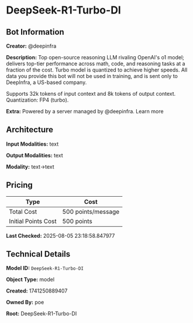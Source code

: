 # DeepSeek-R1-Turbo-DI

## Bot Information

**Creator:** @deepinfra

**Description:** Top open-source reasoning LLM rivaling OpenAI's o1 model; delivers top-tier performance across math, code, and reasoning tasks at a fraction of the cost. Turbo model is quantized to achieve higher speeds. All data you provide this bot will not be used in training, and is sent only to DeepInfra, a US-based company.

Supports 32k tokens of input context and 8k tokens of output context. Quantization: FP4 (turbo).

**Extra:** Powered by a server managed by @deepinfra. Learn more


## Architecture

**Input Modalities:** text

**Output Modalities:** text

**Modality:** text->text


## Pricing

| Type | Cost |
|------|------|
| Total Cost | 500 points/message |
| Initial Points Cost | 500 points |

**Last Checked:** 2025-08-05 23:18:58.847977


## Technical Details

**Model ID:** `DeepSeek-R1-Turbo-DI`

**Object Type:** model

**Created:** 1741250889407

**Owned By:** poe

**Root:** DeepSeek-R1-Turbo-DI
